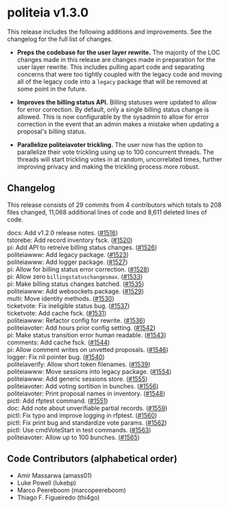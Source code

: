 politeia v1.3.0
====

This release includes the following additions and improvements. See the
changelog for the full list of changes.

- **Preps the codebase for the user layer rewrite.** The majority of the LOC
  changes made in this release are changes made in preparation for the user
  layer rewrite. This includes pulling apart code and separating concerns that
  were too tightly coupled with the legacy code and moving all of the legacy
  code into a `legacy` package that will be removed at some point in the
  future.

- **Improves the billing status API.** Billing statuses were updated to allow
  for error correction. By default, only a single billing status change is
  allowed. This is now configurable by the sysadmin to allow for error
  correction in the event that an admin makes a mistake when updating a
  proposal's billing status.

- **Parallelize politeiavoter trickling.** The user now has the option to
  parallelize their vote trickling using up to 100 concurrent threads. The
  threads will start trickling votes in at random, uncorrelated times, further
  improving privacy and making the trickling process more robust.

## Changelog

This release consists of 29 commits from 4 contributors which totals to 208
files changed, 11,068 additional lines of code and 8,611 deleted lines of code.

docs: Add v1.2.0 release notes. ([#1516](https://github.com/decred/politeia/pull/1516))  
tstorebe: Add record inventory fsck. ([#1520](https://github.com/decred/politeia/pull/1520))  
pi: Add API to retreive billing status changes. ([#1526](https://github.com/decred/politeia/pull/1526))  
politeiawww: Add legacy package. ([#1523](https://github.com/decred/politeia/pull/1523))  
politeiawww: Add logger package. ([#1527](https://github.com/decred/politeia/pull/1527))  
pi: Allow for billing status error correction. ([#1528](https://github.com/decred/politeia/pull/1528))  
pi: Allow zero `billingstatuschangesmax`. ([#1533](https://github.com/decred/politeia/pull/1533))  
pi: Make billing status changes batched. ([#1535](https://github.com/decred/politeia/pull/1535))  
politeiawww: Add websockets package. ([#1529](https://github.com/decred/politeia/pull/1529))  
multi: Move identity methods. ([#1530](https://github.com/decred/politeia/pull/1530))  
ticketvote: Fix ineligible status bug. ([#1537](https://github.com/decred/politeia/pull/1537))  
ticketvote: Add cache fsck. ([#1531](https://github.com/decred/politeia/pull/1531))  
politeiawww: Refactor config for rewrite. ([#1536](https://github.com/decred/politeia/pull/1536))  
politeiavoter: Add hours prior config setting. ([#1542](https://github.com/decred/politeia/pull/1542))  
pi: Make status transition error human readable. ([#1543](https://github.com/decred/politeia/pull/1543))  
comments: Add cache fsck. ([#1544](https://github.com/decred/politeia/pull/1544))  
pi: Allow comment writes on unvetted proposals. ([#1546](https://github.com/decred/politeia/pull/1546))  
logger: Fix nil pointer bug. ([#1540](https://github.com/decred/politeia/pull/1540))  
politeiaverify: Allow short token filenames. ([#1539](https://github.com/decred/politeia/pull/1539))  
politeiawww: Move sessions into legacy package. ([#1554](https://github.com/decred/politeia/pull/1554))  
politeiawww: Add generic sessions store. ([#1555](https://github.com/decred/politeia/pull/1555))  
politeiavoter: Add voting sortition in bunches. ([#1556](https://github.com/decred/politeia/pull/1556))  
politeiavoter: Print proposal names in inventory. ([#1548](https://github.com/decred/politeia/pull/1548))  
pictl: Add rfptest command. ([#1551](https://github.com/decred/politeia/pull/1551))  
doc: Add note about unverifiable partial records. ([#1559](https://github.com/decred/politeia/pull/1559))  
pictl: Fix typo and improve logging in rfptest. ([#1560](https://github.com/decred/politeia/pull/1560))  
pictl: Fix print bug and standardize vote params. ([#1562](https://github.com/decred/politeia/pull/1562))  
pictl: Use cmdVoteStart in test commands. ([#1563](https://github.com/decred/politeia/pull/1563))  
politeiavoter: Allow up to 100 bunches. ([#1565](https://github.com/decred/politeia/pull/1565))  

## Code Contributors (alphabetical order)

- Amir Massarwa (amass01)
- Luke Powell (lukebp)
- Marco Peereboom (marcopeereboom)
- Thiago F. Figueiredo (thi4go)
